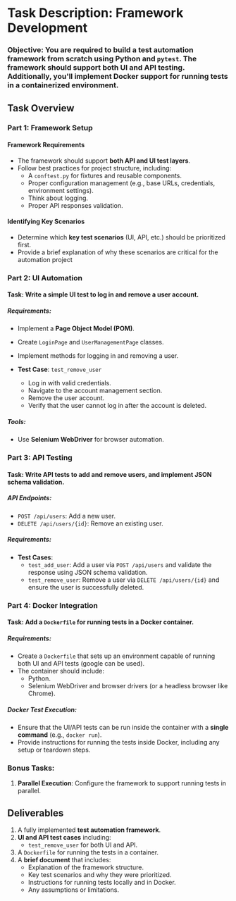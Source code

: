 # Task Description: Framework Development
### Objective: You are required to build a test automation framework from scratch using Python and `pytest`. The framework should support both UI and API testing. Additionally, you'll implement Docker support for running tests in a containerized environment.

## Task Overview

### Part 1: Framework Setup

#### Framework Requirements
- The framework should support **both API and UI test layers**.
- Follow best practices for project structure, including:
  - A `conftest.py` for fixtures and reusable components.
  - Proper configuration management (e.g., base URLs, credentials, environment settings).
  - Think about logging.
  - Proper API responses validation.

#### Identifying Key Scenarios
- Determine which **key test scenarios** (UI, API, etc.) should be prioritized first.
- Provide a brief explanation of why these scenarios are critical for the automation project

### Part 2: UI Automation

#### Task: Write a simple UI test to log in and remove a user account.

##### Requirements:
- Implement a **Page Object Model (POM)**.
 - Create `LoginPage` and `UserManagementPage` classes.
  - Implement methods for logging in and removing a user.

- **Test Case**: `test_remove_user`
  - Log in with valid credentials.
  - Navigate to the account management section.
  - Remove the user account.
  - Verify that the user cannot log in after the account is deleted.

##### Tools:
- Use **Selenium WebDriver** for browser automation.

### Part 3: API Testing

#### Task: Write API tests to add and remove users, and implement JSON schema validation.

##### API Endpoints:
- `POST /api/users`: Add a new user.
- `DELETE /api/users/{id}`: Remove an existing user.

##### Requirements:
- **Test Cases**:
  - `test_add_user`: Add a user via `POST /api/users` and validate the response using JSON schema validation.
  - `test_remove_user`: Remove a user via `DELETE /api/users/{id}` and ensure the user is successfully deleted.

### Part 4: Docker Integration

#### Task: Add a `Dockerfile` for running tests in a Docker container.

##### Requirements:
- Create a `Dockerfile` that sets up an environment capable of running both UI and API tests (google can be used).
- The container should include:
  - Python.
  - Selenium WebDriver and browser drivers (or a headless browser like Chrome).

##### Docker Test Execution:
- Ensure that the UI/API tests can be run inside the container with a **single command** (e.g., `docker run`).
- Provide instructions for running the tests inside Docker, including any setup or teardown steps.

### Bonus Tasks:
1. **Parallel Execution**: Configure the framework to support running tests in parallel.


## Deliverables
1. A fully implemented **test automation framework**.
2. **UI and API test cases** including:
   - `test_remove_user` for both UI and API.
3. A `Dockerfile` for running the tests in a container.
4. A **brief document** that includes:
   - Explanation of the framework structure.
   - Key test scenarios and why they were prioritized.
   - Instructions for running tests locally and in Docker.
   - Any assumptions or limitations.

